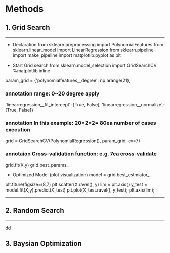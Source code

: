 # Methods

## 1. Grid Search
---------------------------------------------------------------
- Declaration
from sklearn.preprocessing import PolynomialFeatures
from sklearn.linear_model import LinearRegression
from sklearn.pipeline import make_pipeline
import matplotlib.pyplot as plt

* Start Grid search
from sklearn.model_selection import GridSearchCV
%matplotlib inline

param_grid = {'polynomialfeatures__degree': np.arange(21),
<h3> annotation range: 0~20 degree apply </h3>
              'linearregression__fit_intercept': [True, False],
              'linearregression__normalize': [True, False]}
<h3> annotation In this example: 20*2*2= 80ea number of cases  execution </h3>

grid = GridSearchCV(PolynomialRegression(), param_grid, cv=7)
<h3> annotaion Cross-validation function: e.g. 7ea cross-validate </h3>

grid.fit(X,y)
grid.best_params_

* Optimized Model (plot visualization)
model = grid.best_estmiator_

plt.fiture(figsize=(8,7)
plt.scatter(X.ravel(), y)
lim = plt.axis()
y_test = model.fit(X,y).predict(X_test)
plt.plot(X_test.ravel(), y_test);
plt.axis(lim);

-----------------------------------------------------------------

## 2. Random Search
-----------------------------------------------------------------
dd





## 3. Baysian Optimization
